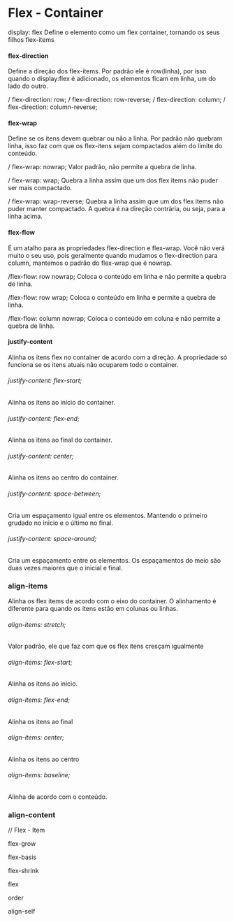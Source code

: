 # Flex - Container

display: flex
Define o elemento como um flex container, tornando os seus filhos flex-items

#### flex-direction

Define a direção dos flex-items. Por padrão ele é row(linha), por isso quando o display:flex é adicionado, os elementos ficam em linha, um do lado do outro.

/ flex-direction: row;
/ flex-direction: row-reverse;
/ flex-direction: column;
/ flex-direction: column-reverse;

#### flex-wrap

Define se os itens devem quebrar ou não a linha. Por padrão não quebram linha, isso faz com que os flex-itens sejam compactados além do limite do conteúdo.

/ flex-wrap: nowrap;
Valor padrão, não permite a quebra de linha.

/ flex-wrap: wrap;
Quebra a linha assim que um dos flex items não puder ser mais compactado.

/ flex-wrap: wrap-reverse;
Quebra a linha assim que um dos flex items não puder manter compactado. A quebra é na direção contrária, ou seja, para a linha acima.

#### flex-flow

É um atalho para as propriedades flex-direction e flex-wrap. Você não verá muito o seu uso, pois geralmente quando mudamos o flex-direction para column, mantemos o padrão do flex-wrap que é nowrap.

/flex-flow: row nowrap;
Coloca o conteúdo em linha e não permite a quebra de linha.

/flex-flow: row wrap;
Coloca o conteúdo em linha e permite a quebra de linha.

/flex-flow: column nowrap;
Coloca o conteúdo em coluna e não permite a quebra de linha.

#### justify-content

Alinha os itens flex no container de acordo com a direção. A propriedade só funciona se os itens atuais não ocuparem todo o container.

###### justify-content: flex-start;

Alinha os itens ao início do container.

###### justify-content: flex-end;

Alinha os itens ao final do container.

###### justify-content: center;

Alinha os itens ao centro do container.

###### justify-content: space-between;

Cria um espaçamento igual entre os elementos. Mantendo o primeiro grudado no inicio e o último no final.

###### justify-content: space-around;

Cria um espaçamento entre os elementos. Os espaçamentos do meio são duas vezes maiores que o inicial e final.

### align-items

Alinha os flex items de acordo com o eixo do container. O alinhamento é diferente para quando os itens estão em colunas ou linhas.

###### align-items: stretch;

Valor padrão, ele que faz com que os flex itens cresçam igualmente

###### align-items: flex-start;

Alinha os itens ao inicio.

###### align-items: flex-end;

Alinha os itens ao final

###### align-items: center;

Alinha os itens ao centro

###### align-items: baseline;

Alinha de acordo com o conteúdo.

### align-content

// Flex - Item

flex-grow

flex-basis

flex-shrink

flex

order

align-self

